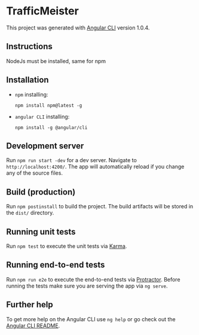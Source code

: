 # TrafficMeister

This project was generated with [Angular CLI](https://github.com/angular/angular-cli) version 1.0.4.

## Instructions
NodeJs must be installed, same for npm

## Installation
- `npm` installing:

  `npm install npm@latest -g`

- `angular CLI` installing:

  `npm install -g @angular/cli`

## Development server

Run `npm run start -dev` for a dev server. Navigate to `http://localhost:4200/`. The app will automatically reload if you change any of the source files.

## Build (production)

Run `npm postinstall` to build the project. The build artifacts will be stored in the `dist/` directory. 

## Running unit tests

Run `npm test` to execute the unit tests via [Karma](https://karma-runner.github.io).

## Running end-to-end tests

Run `npm run e2e` to execute the end-to-end tests via [Protractor](http://www.protractortest.org/).
Before running the tests make sure you are serving the app via `ng serve`.

## Further help

To get more help on the Angular CLI use `ng help` or go check out the [Angular CLI README](https://github.com/angular/angular-cli/blob/master/README.md).
